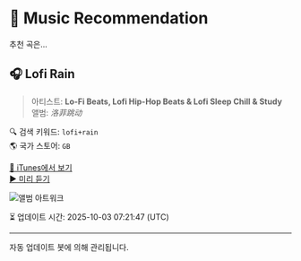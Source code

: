 
# 🎵 Music Recommendation

추천 곡은...

## 🎧 Lofi Rain  
> 아티스트: **Lo-Fi Beats, Lofi Hip-Hop Beats & Lofi Sleep Chill & Study**  
> 앨범: _洛菲跳动_  

🔍 검색 키워드: `lofi+rain`  
🌎 국가 스토어: `GB`

[🔗 iTunes에서 보기](https://music.apple.com/gb/album/lofi-rain/1739240549?i=1739240919&uo=4)  
[▶️ 미리 듣기](https://audio-ssl.itunes.apple.com/itunes-assets/AudioPreview221/v4/04/89/42/04894267-94a3-2a4f-7397-b0e9016bd38c/mzaf_17792686399597673844.plus.aac.p.m4a)

![앨범 아트워크](https://is1-ssl.mzstatic.com/image/thumb/Music211/v4/7f/fb/46/7ffb4628-e3a1-5538-4148-b75e6d006c20/5056760584149.png/100x100bb.jpg)

⏳ 업데이트 시간: 2025-10-03 07:21:47 (UTC)

---
자동 업데이트 봇에 의해 관리됩니다.

